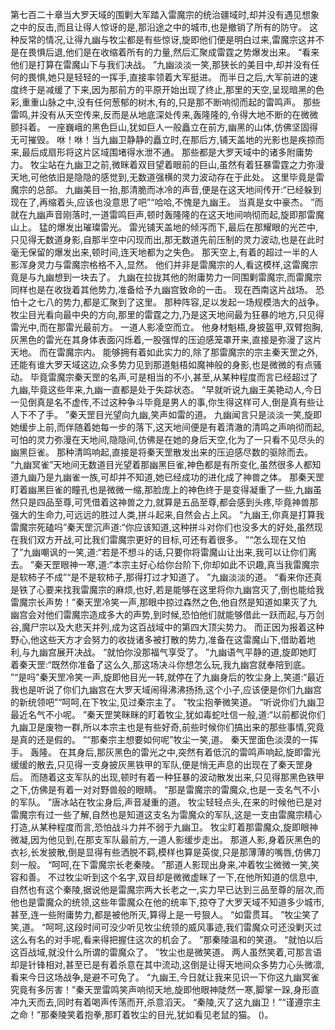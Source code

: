 第七百二十章当大罗天域的围剿大军踏入雷魔宗的统治疆域时,却并没有遇见想象之中的反击,而且让得人惊讶的是,那沿途之中的城市,也是撤销了所有的防守。
这种反常的情况,让得九幽与牧尘都是有些惊讶,旋即他们便是明白过来,雷魔宗这并不是在畏惧后退,他们是在收缩着所有的力量,然后汇聚成雷霆之势爆发出来。
“看来他们是打算在雷魔山下与我们决战。
”九幽淡淡一笑,那狭长的美目中,却并没有任何的畏惧,她只是轻轻的一挥手,直接率领着大军挺进。
而半日之后,大军前进的速度终于是减缓了下来,因为那前方的平原开始出现了终止,那里的天空,呈现暗黑的色彩,重重山脉之中,没有任何葱郁的树木,有的,只是那不断响彻而起的雷鸣声。
那些雷鸣,并没有从天空传来,反而是从地底深处传来,轰隆隆的,令得大地不断的在微微颤抖着。
一座巍峨的黑色巨山,犹如巨人一般矗立在前方,幽黑的山体,仿佛坚固得无可摧毁。
咻！咻！当九幽卫静静的矗立时,在那后方,铺天盖地的光影也是疾掠而来,最后成扇形将这片区域围堵得水泄不通。
那些都是大罗天域中的诸多附庸势力。
牧尘站在九幽卫之前,微眯着双目望着眼前的巨山,虽然有着狂暴雷霆之力弥漫天地,可他依旧是隐隐的感觉到,无数道强横的灵力波动存在于此处。
这里毕竟是雷魔宗的总部。
九幽美目一抬,那清脆而冰冷的声音,便是在这天地间传开:“已经躲到现在了,再缩着头,应该也没意思了吧”“哈哈,不愧是九幽王。
当真是女中豪杰。
”而就在九幽声音刚落时,一道雷鸣巨声,顿时轰隆隆的在这天地间响彻而起,旋即那雷魔山上。
猛的爆发出璀璨雷光。
雷光铺天盖地的倾泻而下,最后在那耀眼的光芒中,只见得无数道身影,自那半空中闪现而出,那无数道先前压制的灵力波动,也是在此时毫无保留的爆发出来,顿时间,连天地都为之失色。
那天空上,有着的超过一半的人影浑身灵力与雷魔宗格格不入,显然。
他们并非是雷魔宗的人,看这模样,这雷魔宗竟是与九幽想到一块去了。
九幽在拉拢其他的附庸势力一同围剿雷魔宗,而雷魔宗同样也是在收拢着其他势力,准备给予九幽宫致命的一击。
现在西南这片战场。
恐怕十之七八的势力,都是汇聚到了这里。
那种阵容,足以发起一场规模浩大的战争。
牧尘目光看向最中央的方向,那里的雷霆之力,乃是这天地间最为狂暴的地方,只见得雷光中,而在那雷光最前方。
一道人影凌空而立。
他身材魁梧,身披盔甲,双臂抱胸,灰黑色的雷光在其身体表面闪烁着,一股强悍的压迫感笼罩开来,直接是弥漫了这片天地。
而在雷魔宗内。
能够拥有着如此实力的,除了那雷魔宗的宗主秦天罡之外,还能有谁大罗天域这边,众多势力见到那道魁梧如魔神般的身影,也是微微的有点骚动。
毕竟雷魔宗秦天罡的名声,可是相当的不小,甚至,从某种程度而言已经超过了九幽,毕竟这些年来,九幽一直都是处于失踪状态。
“早就听说九幽王美艳动人,今日一见倒真是名不虚传,不过这种争斗毕竟是男人的事,你生得这样可人,倒是真有些让人下不了手。
”秦天罡目光望向九幽,笑声如雷的道。
九幽闻言只是淡淡一笑,旋即她缓步上前,而伴随着她每一步的落下,这天地间便是有着清澈的清鸣之声响彻而起,可怕的灵力弥漫在天地间,隐隐间,仿佛是在她的身后天空,化为了一只看不见尽头的幽黑巨雀。
那种清鸣响起,直接是将秦天罡散发出来的压迫感尽数的驱除而去。
“九幽冥雀”天地间无数道目光望着那幽黑巨雀,神色都是有所变化,虽然很多人都知道九幽乃是九幽雀一族,可却并不知道,她已经成功的进化成了神兽之体。
那秦天罡盯着幽黑巨雀的瞳孔也是微微一缩,那脸庞上的神色终于是变得凝重了一些,九幽虽然只是四品至尊,可凭借着这神兽之力,就算是五品至尊,都会感到头疼,毕竟神兽那强大的生命力,可远远的胜过人类,拼斗起来,自然会占上风。
“九幽王,你真是打算我雷魔宗死磕吗”秦天罡沉声道:“你应该知道,这种拼斗对你们也没多大的好处,虽然现在我们双方开战,可比我们雷魔宗更好的目标,可还有着很多。
”“怎么现在又怕了”九幽嘲讽的一笑,道:“若是不想斗的话,只要你将雷魔山让出来,我可以让你们离去。
”秦天罡眼神一寒,道:“本宗主好心给你台阶下,你却如此不识趣,真当我雷魔宗是软柿子不成”“是不是软柿子,那得打过才知道了。
”九幽淡淡的道。
“看来你还真是铁了心要来找我雷魔宗的麻烦,也好,若是能够在这里将你九幽宫灭了,倒也能给我雷魔宗长声势！”秦天罡冷笑一声,那眼中掠过森然之色,他自然是知道如果灭了九幽宫会对他们雷魔宗造成多大的声势,到时候,恐怕他们就能够借此一跃而起,与万剑谷,魔尸宗以及大悲天并列,成为这百战域中的第四大顶尖势力。
而正因为报着这种野心,他这些天方才会努力的收拢诸多被打散的势力,准备在这雷魔山下,借助着地利,与九幽宫展开决战。
“就怕你没那福气享受了。
”九幽语气平静的道,旋即她盯着秦天罡:“既然你准备了这么久,那这场决斗你想怎么玩,我九幽宫就奉陪到底。
”“是吗”秦天罡冷笑一声,旋即他目光一转,就停在了九幽身后的牧尘身上,笑道:“最近我也是听说了你们九幽宫在大罗天域闹得沸沸扬扬,这个小子,应该便是你们九幽宫的新统领吧”“呵呵,在下牧尘,见过秦宗主了。
”牧尘抱拳微笑道。
“听说你们九幽卫最近名气不小呢。
”秦天罡笑眯眯的盯着牧尘,犹如毒蛇吐信一般,道:“以前都说你们九幽卫是废物一群,所以本宗主也是有些好奇,前些时候你们搞出来的那些事情,究竟是真的还是假的。
”“那秦宗主想要如何呢”牧尘一笑,道。
秦天罡面色淡漠的一挥手。
轰隆。
在其身后,那灰黑色的雷光之中,突然有着低沉的雷鸣声响起,旋即雷光缓缓的散去,只见得一支身披灰黑铁甲的军队,便是悄无声息的出现在了秦天罡身后。
而随着这支军队的出现,顿时有着一种狂暴的波动散发出来,只见得那黑色铁甲之下,仿佛是有着一对对野兽般的眼睛。
“那是雷魔宗的雷魔众,也是一支名气不小的军队。
”唐冰站在牧尘身后,声音凝重的道。
牧尘轻轻点头,在来的时候他已是对雷魔宗有过一些了解,自然也是知道这支名为雷魔众的军队,这是一支由雷魔宗精心打造,从某种程度而言,恐怕战斗力并不弱于九幽卫。
牧尘盯着那雷魔众,旋即眼神微凝,因为他见到,在那支军队最前方,一道人影缓步走出。
那道人影,身着灰黑色的衣衫,长发披散,倒是显得有些洒脱不羁,模样也算是英俊,只是那薄薄的嘴唇,仿佛刀刻一般。
“呵呵,在下雷魔宗长老秦陵。
”那道人影现出身来,冲着牧尘微微一笑,笑容和善。
不过牧尘听到这个名字,双目却是微微虚眯了一下,在他所知道的信息中,自然也有这个秦陵,据说他是雷魔宗两大长老之一,实力早已达到三品至尊的层次,而他也是雷魔众的统领,这些年雷魔众在他的统率下,掠夺了大罗天域不知道多少城市,甚至,连一些附庸势力,都是被他所灭,算得上是一号狠人。
“如雷贯耳。
”牧尘笑了笑,道。
“呵呵,这段时间可没少听见牧尘统领的威风事迹,我们雷魔众可还没剿灭过这么有名的对手呢,看来得把握住这次的机会了。
”那秦陵温和的笑道。
“就怕以后这百战域,就没什么所谓的雷魔众了。
”牧尘也是微笑道。
两人虽然笑着,可那言语却是针锋相对,甚至已是有着杀意在其中流动,这倒是让得天地间众多势力心头微凛,看来今日这场战争,是避不可免了。
“九幽王,今日就让我来见识一下你这九幽冥雀究竟有多厉害！”秦天罡雷鸣笑声响彻天地,旋即他眼神陡然一寒,脚掌一跺,身形直冲九天而去,同时有着喝声传荡而开,杀意滔天。
“秦陵,灭了这九幽卫！”“谨遵宗主之命！”那秦陵笑着抱拳,那盯着牧尘的目光,犹如看见老鼠的猫。
()。
